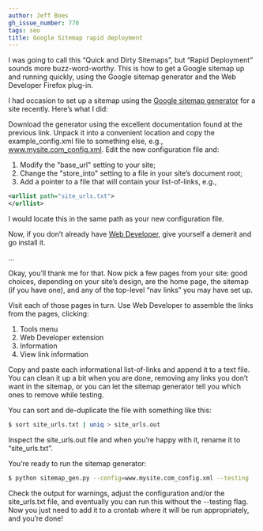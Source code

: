 ```yaml
---
author: Jeff Boes
gh_issue_number: 770
tags: seo
title: Google Sitemap rapid deployment
---
```




I was going to call this “Quick and Dirty Sitemaps”, but “Rapid Deployment” sounds more buzz-word-worthy. This is how to get a Google sitemap up and running quickly, using the Google sitemap generator and the Web Developer Firefox plug-in.

I had occasion to set up a sitemap using the [Google sitemap generator](https://code.google.com/archive/p/googlesitemapgenerator/) for a site recently. Here’s what I did:

 Download the generator using the excellent documentation found at the previous link. Unpack it into a convenient location and copy the example_config.xml file to something else, e.g., www.mysite.com_config.xml. Edit the new configuration file and:

1. Modify the "base_url" setting to your site;
1. Change the "store_into" setting to a file in your site’s document root;
1. Add a pointer to a file that will contain your list-of-links, e.g.,
```xml
<urllist path="site_urls.txt">
</urllist>
```

I would locate this in the same path as your new configuration file.

 Now, if you don’t already have [Web Developer](https://chrispederick.com/work/web-developer/firefox/), give yourself a demerit and go install it.

 ... 

 Okay, you’ll thank me for that. Now pick a few pages from your site: good choices, depending on your site’s design, are the home page, the sitemap (if you have one), and any of the top-level “nav links” you may have set up.

 Visit each of those pages in turn. Use Web Developer to assemble the links from the pages, clicking:

1. Tools menu
1. Web Developer extension
1. Information
1. View link information

Copy and paste each informational list-of-links and append it to a text file. You can clean it up a bit when you are done, removing any links you don’t want in the sitemap, or you can let the sitemap generator tell you which ones to remove while testing.

You can sort and de-duplicate the file with something like this:

```bash
$ sort site_urls.txt | uniq > site_urls.out
```

Inspect the site_urls.out file and when you’re happy with it, rename it to “site_urls.txt”.

 You’re ready to run the sitemap generator:

```bash
$ python sitemap_gen.py --config=www.mysite.com_config.xml --testing
```

Check the output for warnings, adjust the configuration and/or the site_urls.txt file, and eventually you can run this without the --testing flag. Now you just need to add it to a crontab where it will be run appropriately, and you’re done!


